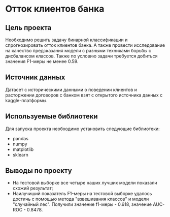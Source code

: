 # Отток клиентов банка

## Цель проекта
Необходимо решить задачу бинарной классификации и спрогнозировать отток клиентов банка. 
А также провести исследование на качество предсказания модели с разными техниками борьбы с дисбалансом классов.
Также по условию задачи требуется добиться значения F1-меры не менее 0.59.

## Источник данных
Датасет с историческими данными о поведении клиентов и расторжении договоров с банком взят с открытого источника данных с kaggle-платформы.

## Используемые библиотеки
Для запуска проекта необходимо установить следующие библиотеки:
- pandas
- numpy
- matplotlib
- sklearn

## Выводы по проекту
* На тестовой выборке все четыре наших лучших модели показали схожий результат;
* Наилучиший показатель F1-меры на тестовой выборке удалось достичь с помощью метода "взвешивания классов" и модели "случайный лес". Получили значение f1-меры - 0.618, значение AUC-ROC - 0.8478.
